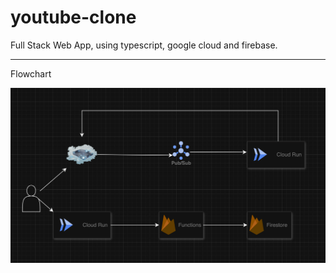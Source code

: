 # youtube-clone

Full Stack Web App, using typescript, google cloud and firebase.

---

Flowchart

![Project Screenshot](./Project-Diagram.png)
